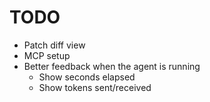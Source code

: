 # TODO

* Patch diff view
* MCP setup
* Better feedback when the agent is running
  * Show seconds elapsed
  * Show tokens sent/received
